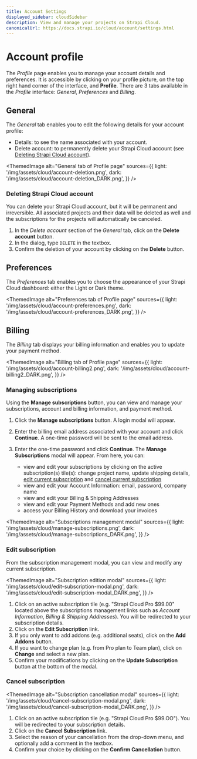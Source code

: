 ```yaml
---
title: Account Settings
displayed_sidebar: cloudSidebar
description: View and manage your projects on Strapi Cloud.
canonicalUrl: https://docs.strapi.io/cloud/account/settings.html
---
```


# Account profile

The *Profile* page enables you to manage your account details and preferences. It is accessible by clicking on your profile picture, on the top right hand corner of the interface, and **Profile**. There are 3 tabs available in the *Profile* interface: *General*, *Preferences* and *Billing*.

## General

The *General* tab enables you to edit the following details for your account profile:

- Details: to see the name associated with your account.
- Delete account: to permanently delete your Strapi Cloud account (see [Deleting Strapi Cloud account](#deleting-strapi-cloud-account)).

<ThemedImage
  alt="General tab of Profile page"
  sources={{
    light: '/img/assets/cloud/account-deletion.png',
    dark: '/img/assets/cloud/account-deletion_DARK.png',
  }}
/>

<!--
### Modifying profile details

1. In the *Details* section of the *General* tab, modify the information of your choice:

    | Setting name    | Instructions                                                             |
    | --------------- | ------------------------------------------------------------------------ |
    | Name            | Write your full name in the textbox.                                     |
    | Email           | Write your complete email address in the textbox.                        |
    
2. Click on the **Save** button.
-->

### Deleting Strapi Cloud account

You can delete your Strapi Cloud account, but it will be permanent and irreversible. All associated projects and their data will be deleted as well and the subscriptions for the projects will automatically be canceled.

1. In the *Delete account* section of the *General* tab, click on the **Delete account** button.
2. In the dialog, type `DELETE` in the textbox.
3. Confirm the deletion of your account by clicking on the **Delete** button.

## Preferences

The *Preferences* tab enables you to choose the appearance of your Strapi Cloud dashboard: either the Light or Dark theme.

<ThemedImage
  alt="Preferences tab of Profile page"
  sources={{
    light: '/img/assets/cloud/account-preferences.png',
    dark: '/img/assets/cloud/account-preferences_DARK.png',
  }}
/>

## Billing

The *Billing* tab displays your billing information and enables you to update your payment method.

<ThemedImage
  alt="Billing tab of Profile page"
  sources={{
    light: '/img/assets/cloud/account-billing2.png',
    dark: '/img/assets/cloud/account-billing2_DARK.png',
  }}
/>

### Managing subscriptions

Using the **Manage subscriptions** button, you can view and manage your subscriptions, account and billing information, and payment method.

1. Click the **Manage subscriptions** button. A login modal will appear. 

2. Enter the billing email address associated with your account and click **Continue**. A one-time password will be sent to the email address.

3. Enter the one-time password and click **Continue**. The **Manage Subscriptions** modal will appear. From here, you can:
  
    - view and edit your subscriptions by clicking on the active subscription(s) tile(s): change project name, update shipping details, [edit current subscription](#edit-subscription) and [cancel current subscription](#cancel-subscription)
    - view and edit your Account Information: email, password, company name
    - view and edit your Billing & Shipping Addresses
    - view and edit your Payment Methods and add new ones
    - access your Billing History and download your invoices

  <ThemedImage
    alt="Subscriptions management modal"
    sources={{
      light: '/img/assets/cloud/manage-subscriptions.png',
      dark: '/img/assets/cloud/manage-subscriptions_DARK.png',
    }}
  />

### Edit subscription

From the subscription management modal, you can view and modify any current subscription.

<ThemedImage
  alt="Subscription edition modal"
  sources={{
    light: '/img/assets/cloud/edit-subscription-modal.png',
    dark: '/img/assets/cloud/edit-subscription-modal_DARK.png',
  }}
/>

1. Click on an active subscription tile (e.g. "Strapi Cloud Pro $99.00" located above the subscriptions management links such as *Account Information*, *Billing & Shipping Addresses*). You will be redirected to your subscription details.
2. Click on the **Edit Subscription** link.
3. If you only want to add addons (e.g. additional seats), click on the **Add Addons** button.
4. If you want to change plan (e.g. from Pro plan to Team plan), click on **Change** and select a new plan.
5. Confirm your modifications by clicking on the **Update Subscription** button at the bottom of the modal.

### Cancel subscription

<ThemedImage
  alt="Subscription cancellation modal"
  sources={{
    light: '/img/assets/cloud/cancel-subscription-modal.png',
    dark: '/img/assets/cloud/cancel-subscription-modal_DARK.png',
  }}
/>

1. Click on an active subscription tile (e.g. "Strapi Cloud Pro $99.OO"). You will be redirected to your subscription details.
2. Click on the **Cancel Subscription** link.
3. Select the reason of your cancellation from the drop-down menu, and optionally add a comment in the textbox.
4. Confirm your choice by clicking on the **Confirm Cancellation** button.